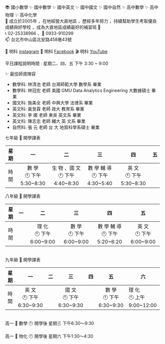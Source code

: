 📚 國小數學 ✨ 國中數學 ✨ 國中英文 ✨ 國中國文 ✨ 國中自然 ✨ 高中數學 ✨ 高中物理 ✨ 高中化學 <br> 
🌱 成立於2005年 ，在地經營大直地區 ，歷經多年努力 ，持續幫助學生考取優良成績與好學校 ，成為大直地區成績最好的補習班 🚀 <br> 
📞 02-25338966 、📱 0933-910299 <br> 
📫 台北市中山區北安路458巷43號 <br> 

🚀 明科 [instagram](https://www.instagram.com/mingk2005)
🌟 明科 [Facebook](https://www.facebook.com/MingKer2005)
🎬 明科  [YouTube](https://www.youtube.com/@MingKer2005)

平日課程說明時間 : 星期二、四、五  下午 3:30 ~ 9:00

✨ 最佳師資陣容 
- 數學科: 林清池 老師   台灣師範大學   數學系   畢業
- 數學科: 林冠宏 老師   美國 GMU Data Analytics Engineering   大數據碩士   畢業
- 國文科: 施美全 老師   中興大學     法律系   畢業
- 英文科: 黃昱霖 老師    政大  教育系   畢業
- 英文科: 李  娜 老師    東吳    英文系  畢業
- 英文科: 陳志忠 老師    輔大  英 文系   畢業
- 自然科: 張    元 老師    台 大  地質科學系碩士   畢業 

七年級 📜 開學課表 

| 星期 	|             一            	|                二                	|               三               	|             四            	| 五 	|
|:----:	|:-------------------------:	|:--------------------------------:	|:------------------------------:	|:-------------------------:	|:--:	|
| 時間 	| 數  學<br>🕚 下午5:30~8:30 	| 生 物 、國 文<br>🕚 下午4:40~8:30 	| 數 學 輔 導<br>🕚 下午4:30~5:40 	| 英  文<br>🕚 下午5:30~8:30 	|    	|

八年級 📜 開學課表 

| 星期 	| 一 	|             二            	|             三            	|               四               	|             五            	|
|:----:	|:--:	|:-------------------------:	|:-------------------------:	|:------------------------------:	|:-------------------------:	|
| 時間 	|    	| 理  化<br>🕚 下午6:00~9:00 	| 數  學<br>🕚 下午6:00~9:00 	| 數 學 輔 導<br>🕚 下午5:20~6:20 	| 英  文<br>🕚 下午6:00~9:00 	|

<br> 
九年級 📜 開學課表 

| 星期 	|             一            	| 二 	|             三            	| 四 	|             五            	| 六                         	|
|:----:	|:-------------------------:	|:--:	|:-------------------------:	|:--:	|:-------------------------:	|----------------------------	|
| 時間 	| 英  文<br>🕚 下午6:30~9:30 	|    	| 國  文<br>🕚 下午6:30~9:30 	|    	| 數  學<br>🕚 下午6:30~9:30 	| 理  化<br>🕚 上午9:00~12:00 	|
<br> 
高一 📜 數學 🕚 開學後 星期三 下午6:30～9:30 <br>
<br> 
高一 📜 物化 🕚 開學後 星期六 下午1:30～4:30 <br> 
